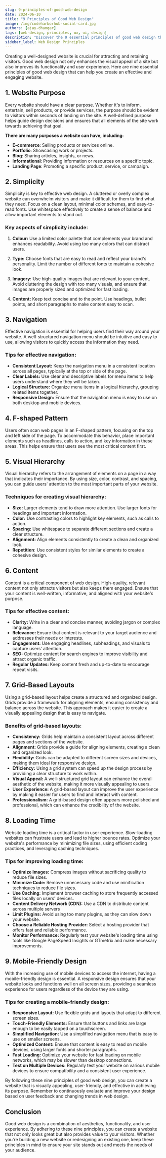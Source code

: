 ```yaml
---
slug: 9-principles-of-good-web-design
date: 2024-06-10
title: "9 Principles of Good Web Design"
image: /img/codeharborhub-social-card.jpg
authors: [ajay-dhangar]
tags: [web-design, principles, ux, ui, design]
description: "Discover the 9 essential principles of good web design that enhance user experience and drive engagement. Learn how to create visually appealing, user-friendly websites that stand out."
sidebar_label: Web Design Principles
---
```


Creating a well-designed website is crucial for attracting and retaining visitors. Good web design not only enhances the visual appeal of a site but also improves its functionality and user experience. Here are nine essential principles of good web design that can help you create an effective and engaging website.

<!-- truncate -->

## 1. Website Purpose

Every website should have a clear purpose. Whether it's to inform, entertain, sell products, or provide services, the purpose should be evident to visitors within seconds of landing on the site. A well-defined purpose helps guide design decisions and ensures that all elements of the site work towards achieving that goal.

**There are many purposes a website can have, including:**

- **E-commerce**: Selling products or services online.
- **Portfolio**: Showcasing work or projects.
- **Blog**: Sharing articles, insights, or news.
- **Informational**: Providing information or resources on a specific topic.
- **Landing Page**: Promoting a specific product, service, or campaign.

## 2. Simplicity

Simplicity is key to effective web design. A cluttered or overly complex website can overwhelm visitors and make it difficult for them to find what they need. Focus on a clean layout, minimal color schemes, and easy-to-read fonts. Use whitespace effectively to create a sense of balance and allow important elements to stand out.

### Key aspects of simplicity include:

1. **Colour:** Use a limited color palette that complements your brand and enhances readability. Avoid using too many colors that can distract users.

2. **Type:** Choose fonts that are easy to read and reflect your brand's personality. Limit the number of different fonts to maintain a cohesive look.

3. **Imagery:** Use high-quality images that are relevant to your content. Avoid cluttering the design with too many visuals, and ensure that images are properly sized and optimized for fast loading.

4. **Content:** Keep text concise and to the point. Use headings, bullet points, and short paragraphs to make content easy to scan.


## 3. Navigation

Effective navigation is essential for helping users find their way around your website. A well-structured navigation menu should be intuitive and easy to use, allowing visitors to quickly access the information they need.

### Tips for effective navigation:

- **Consistent Layout:** Keep the navigation menu in a consistent location across all pages, typically at the top or side of the page.
- **Clear Labels:** Use clear and descriptive labels for menu items to help users understand where they will be taken.
- **Logical Structure:** Organize menu items in a logical hierarchy, grouping related items together.
- **Responsive Design:** Ensure that the navigation menu is easy to use on both desktop and mobile devices.

## 4. F-shaped Pattern

Users often scan web pages in an F-shaped pattern, focusing on the top and left side of the page. To accommodate this behavior, place important elements such as headlines, calls to action, and key information in these areas. This helps ensure that users see the most critical content first.

## 5. Visual Hierarchy

Visual hierarchy refers to the arrangement of elements on a page in a way that indicates their importance. By using size, color, contrast, and spacing, you can guide users' attention to the most important parts of your website.

### Techniques for creating visual hierarchy:

- **Size:** Larger elements tend to draw more attention. Use larger fonts for headings and important information.
- **Color:** Use contrasting colors to highlight key elements, such as calls to action.
- **Spacing:** Use whitespace to separate different sections and create a clear structure.
- **Alignment:** Align elements consistently to create a clean and organized look.
- **Repetition:** Use consistent styles for similar elements to create a cohesive design.

## 6. Content

Content is a critical component of web design. High-quality, relevant content not only attracts visitors but also keeps them engaged. Ensure that your content is well-written, informative, and aligned with your website's purpose.

### Tips for effective content:

- **Clarity:** Write in a clear and concise manner, avoiding jargon or complex language.
- **Relevance:** Ensure that content is relevant to your target audience and addresses their needs or interests.
- **Engagement:** Use engaging headlines, subheadings, and visuals to capture users' attention.
- **SEO:** Optimize content for search engines to improve visibility and attract organic traffic.
- **Regular Updates:** Keep content fresh and up-to-date to encourage repeat visits.

## 7. Grid-Based Layouts

Using a grid-based layout helps create a structured and organized design. Grids provide a framework for aligning elements, ensuring consistency and balance across the website. This approach makes it easier to create a visually appealing design that is easy to navigate.

### Benefits of grid-based layouts:

- **Consistency:** Grids help maintain a consistent layout across different pages and sections of the website.
- **Alignment:** Grids provide a guide for aligning elements, creating a clean and organized look.
- **Flexibility:** Grids can be adapted to different screen sizes and devices, making them ideal for responsive design.
- **Efficiency:** Using a grid system can speed up the design process by providing a clear structure to work within.
- **Visual Appeal:** A well-structured grid layout can enhance the overall aesthetic of the website, making it more visually appealing to users.
- **User Experience:** A grid-based layout can improve the user experience by making it easier for users to find and interact with content.
- **Professionalism:** A grid-based design often appears more polished and professional, which can enhance the credibility of the website.

## 8. Loading Time

Website loading time is a critical factor in user experience. Slow-loading websites can frustrate users and lead to higher bounce rates. Optimize your website's performance by minimizing file sizes, using efficient coding practices, and leveraging caching techniques.

### Tips for improving loading time:

- **Optimize Images:** Compress images without sacrificing quality to reduce file sizes.
- **Minimize Code:** Remove unnecessary code and use minification techniques to reduce file sizes.
- **Use Caching:** Implement browser caching to store frequently accessed files locally on users' devices.
- **Content Delivery Network (CDN):** Use a CDN to distribute content across multiple servers
- **Limit Plugins:** Avoid using too many plugins, as they can slow down your website.
- **Choose a Reliable Hosting Provider:** Select a hosting provider that offers fast and reliable performance.
- **Monitor Performance:** Regularly test your website's loading time using tools like Google PageSpeed Insights or GTmetrix and make necessary improvements.


## 9. Mobile-Friendly Design

With the increasing use of mobile devices to access the internet, having a mobile-friendly design is essential. A responsive design ensures that your website looks and functions well on all screen sizes, providing a seamless experience for users regardless of the device they are using.

### Tips for creating a mobile-friendly design:

- **Responsive Layout:** Use flexible grids and layouts that adapt to different screen sizes.
- **Touch-Friendly Elements:** Ensure that buttons and links are large enough to be easily tapped on a touchscreen.
- **Simplified Navigation:** Use a simplified navigation menu that is easy to use on smaller screens.
- **Optimized Content:** Ensure that content is easy to read on mobile devices, using larger fonts and shorter paragraphs.
- **Fast Loading:** Optimize your website for fast loading on mobile networks, which may be slower than desktop connections.
- **Test on Multiple Devices:** Regularly test your website on various mobile devices to ensure compatibility and a consistent user experience.

By following these nine principles of good web design, you can create a website that is visually appealing, user-friendly, and effective in achieving its purpose. Remember to continuously evaluate and improve your design based on user feedback and changing trends in web design.

## Conclusion

Good web design is a combination of aesthetics, functionality, and user experience. By adhering to these nine principles, you can create a website that not only looks great but also provides value to your visitors. Whether you're building a new website or redesigning an existing one, keep these principles in mind to ensure your site stands out and meets the needs of your audience.